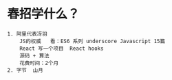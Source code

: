 # 春招学什么？
    1. 阿里代表冴羽
        JS的权威   看：ES6 系列 underscore Javascript 15篇
        React 写一个项目  React hooks
        源码 + 算法
        花费时间：2个月
    2. 字节  山月 
    